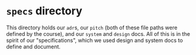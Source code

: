 # `specs` directory

This directory holds our `adr`s, our `pitch` (both of these file paths were defined by the course), and our `system` and `design` docs. All of this is in the spirit of our "specifications", which we used design and system docs to define and document.
